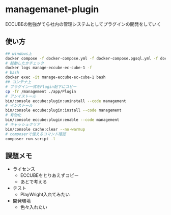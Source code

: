 # managemanet-plugin

ECCUBEの勉強がてら社内の管理システムとしてプラグインの開発をしていく

## 使い方

```sh
## windows上
docker compose -f docker-compose.yml -f docker-compose.pgsql.yml -f docker-compose.dev.yml -p manage-eccube up -d
# 起動したかチェック
docker logs manage-eccube-ec-cube-1 -f
# bash
docker exec -it manage-eccube-ec-cube-1 bash
## コンテナ上
# プラグイン一式をPlugin配下にコピー
cp -fr /management ./app/Plugin
# アンイストール
bin/console eccube:plugin:uninstall --code management
# インストール
bin/console eccube:plugin:install --code management
# 有効化
bin/console eccube:plugin:enable --code management
# キャッシュクリア
bin/console cache:clear --no-warmup
# composerで使えるコマンド確認
composer run-script -l
```

## 課題メモ

* ライセンス
  * ECCUBEをとりあえずコピー
  * あとで考える
* テスト
  * PlayWright入れてみたい
* 開発環境
  * 色々入れたい
